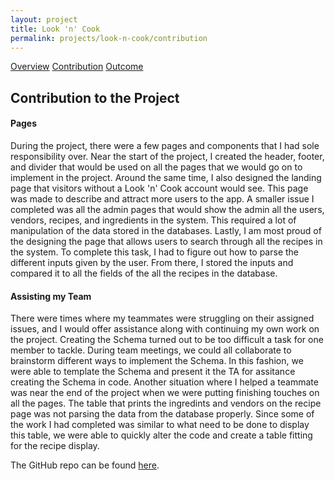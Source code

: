 ```yaml
---
layout: project
title: Look 'n' Cook
permalink: projects/look-n-cook/contribution
---
```


<div class="ui three item menu">
  <a href="/projects/look-n-cook/overview" class="item">Overview</a>
  <a href="/projects/look-n-cook/contribution" class="active item">Contribution</a>
  <a href="/projects/look-n-cook/outcome" class="item">Outcome</a>
</div>

<h2>Contribution to the Project</h2>
<h4>Pages</h4>
During the project, there were a few pages and components that I had sole responsibility over. Near the start of the project, I created the header, footer, and divider that would be used on all the pages that we would go on to implement in the project. Around the same time, I also designed the landing page that visitors without a Look 'n' Cook account would see. This page was made to describe and attract more users to the app. A smaller issue I completed was all the admin pages that would show the admin all the users, vendors, recipes, and ingredients in the system. This required a lot of manipulation of the data stored in the databases. Lastly, I am most proud of the designing the page that allows users to search through all the recipes in the system. To complete this task, I had to figure out how to parse the different inputs given by the user. From there, I stored the inputs and compared it to all the fields of the all the recipes in the database.
</p>
<h4>Assisting my Team</h4>
<p>
There were times where my teammates were struggling on their assigned issues, and I would offer assistance along with continuing my own work on the project. Creating the Schema turned out to be too difficult a task for one member to tackle. During team meetings, we could all collaborate to brainstorm different ways to implement the Schema. In this fashion, we were able to template the Schema and present it the TA for assitance creating the Schema in code. Another situation where I helped a teammate was near the end of the project when we were putting finishing touches on all the pages. The table that prints the ingredints and vendors on the recipe page was not parsing the data from the database properly. Since some of the work I had completed was similar to what need to be done to display this table, we were able to quickly alter the code and create a table fitting for the recipe display.
</p>
<p>
The GitHub repo can be found <a href="https://github.com/look-n-cook/Look-n-Cook">here</a>.
</p>
